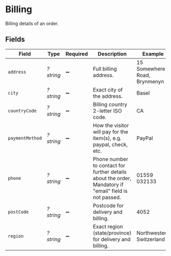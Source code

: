 # Billing

Billing details of an order.


## Fields

| Field                                                                                                  | Type                                                                                                   | Required                                                                                               | Description                                                                                            | Example                                                                                                |
| ------------------------------------------------------------------------------------------------------ | ------------------------------------------------------------------------------------------------------ | ------------------------------------------------------------------------------------------------------ | ------------------------------------------------------------------------------------------------------ | ------------------------------------------------------------------------------------------------------ |
| `address`                                                                                              | *?string*                                                                                              | :heavy_minus_sign:                                                                                     | Full billing address.                                                                                  | 15 Somewhere Road, Brynmenyn                                                                           |
| `city`                                                                                                 | *?string*                                                                                              | :heavy_minus_sign:                                                                                     | Exact city of the address.                                                                             | Basel                                                                                                  |
| `countryCode`                                                                                          | *?string*                                                                                              | :heavy_minus_sign:                                                                                     | Billing country 2-letter ISO code.                                                                     | CA                                                                                                     |
| `paymentMethod`                                                                                        | *?string*                                                                                              | :heavy_minus_sign:                                                                                     | How the visitor will pay for the item(s), e.g. paypal, check, etc.                                     | PayPal                                                                                                 |
| `phone`                                                                                                | *?string*                                                                                              | :heavy_minus_sign:                                                                                     | Phone number to contact for further details about the order, Mandatory if "email" field is not passed. | 01559 032133                                                                                           |
| `postCode`                                                                                             | *?string*                                                                                              | :heavy_minus_sign:                                                                                     | Postcode for delivery and billing.                                                                     | 4052                                                                                                   |
| `region`                                                                                               | *?string*                                                                                              | :heavy_minus_sign:                                                                                     | Exact region (state/province) for delivery and billing.                                                | Northwestern Switzerland                                                                               |